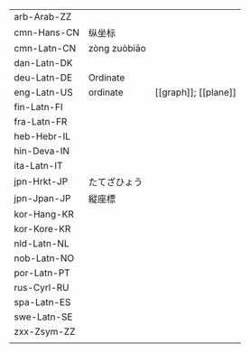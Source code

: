 | | | |
|-|-|-|
| arb-Arab-ZZ |  |  |
| cmn-Hans-CN | 纵坐标 |  |
| cmn-Latn-CN | zòng zuòbiāo |  |
| dan-Latn-DK |  |  |
| deu-Latn-DE | Ordinate |  |
| eng-Latn-US | ordinate | [[graph]]; [[plane]] |
| fin-Latn-FI |  |  |
| fra-Latn-FR |  |  |
| heb-Hebr-IL |  |  |
| hin-Deva-IN |  |  |
| ita-Latn-IT |  |  |
| jpn-Hrkt-JP | たてざひょう |  |
| jpn-Jpan-JP | 縦座標 |  |
| kor-Hang-KR |  |  |
| kor-Kore-KR |  |  |
| nld-Latn-NL |  |  |
| nob-Latn-NO |  |  |
| por-Latn-PT |  |  |
| rus-Cyrl-RU |  |  |
| spa-Latn-ES |  |  |
| swe-Latn-SE |  |  |
| zxx-Zsym-ZZ |  |  |
|  |  |  |
